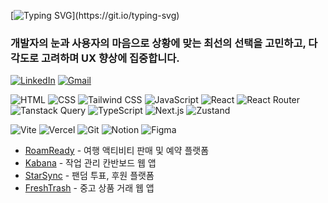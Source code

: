 [![Typing SVG](https://readme-typing-svg.demolab.com?font=Noto+Sans+KR&size=40&pause=1000&color=406882&background=FFD166&center=true&vCenter=true&random=false&width=1000&height=80&weight=700&lines=프론트엔드+개발자%2C+송시은입니다.;+지속적인+학습을+통해;+문제+해결+역량을+강화하고+있습니다.;+Welcome+to+my+page.;)](https://git.io/typing-svg)

### 개발자의 눈과 사용자의 마음으로 상황에 맞는 최선의 선택을 고민하고, 다각도로 고려하며 UX 향상에 집중합니다.

[![LinkedIn](https://img.shields.io/badge/-LinkedIn-FFD166?style=for-the-badge&logoColor=white)](https://www.linkedin.com/in/sieun-song)
[![Gmail](https://img.shields.io/badge/-Gmail-FFD166?style=for-the-badge&logoColor=white)](https://mail.google.com/mail/?view=cm&fs=1&to=sgoldenbird@gmail.com)

![HTML](https://img.shields.io/badge/-HTML-406882?style=flat&logo=html5&logoColor=white)
![CSS](https://img.shields.io/badge/-CSS-406882?style=flat&logo=css3&logoColor=white)
![Tailwind CSS](https://img.shields.io/badge/-Tailwind_CSS-406882?style=flat&logo=tailwindcss&logoColor=white)
![JavaScript](https://img.shields.io/badge/-JavaScript-406882?style=flat&logo=javascript&logoColor=white)
![React](https://img.shields.io/badge/-React-406882?style=flat&logo=react&logoColor=white)
![React Router](https://img.shields.io/badge/-React_Router-406882?style=flat&logo=react-router&logoColor=white)
![Tanstack Query](https://img.shields.io/badge/-Tanstack_Query-406882?style=flat&logo=react-query&logoColor=white)
![TypeScript](https://img.shields.io/badge/-TypeScript-406882?style=flat&logo=typescript&logoColor=white)
![Next.js](https://img.shields.io/badge/-Next.js-406882?style=flat&logo=next.js&logoColor=white)
![Zustand](https://img.shields.io/badge/-Zustand-406882?style=flat&logo=zustand&logoColor=white)

![Vite](https://img.shields.io/badge/-Vite-406882?style=flat&logo=vite&logoColor=white)
![Vercel](https://img.shields.io/badge/-Vercel-406882?style=flat&logo=vercel&logoColor=white)
![Git](https://img.shields.io/badge/-Git-406882?style=flat&logo=git&logoColor=white)
![Notion](https://img.shields.io/badge/-Notion-406882?style=flat&logo=notion&logoColor=white)
![Figma](https://img.shields.io/badge/-Figma-406882?style=flat&logo=figma&logoColor=white)

<!-- ![Node.js](https://img.shields.io/badge/-Node.js-406882?style=flat&logo=node.js&logoColor=white) -->

<!-- ![Redux](https://img.shields.io/badge/-Redux-406882?style=flat&logo=redux&logoColor=white) -->

<!-- ![Jotai](https://img.shields.io/badge/-Jotai-406882?style=flat&logo=jotai&logoColor=white) -->

<!-- ![Firebase](https://img.shields.io/badge/-Firebase-406882?style=flat&logo=firebase&logoColor=white) -->

- [RoamReady](https://github.com/codeit-FE-15-Part4-Team1/RoamReady) - 여행 액티비티 판매 및 예약 플랫폼
- [Kabana](https://github.com/Kabana-FE/Kabana) - 작업 관리 칸반보드 웹 앱
- [StarSync](https://github.com/StarSync-FE/StarSync) - 팬덤 투표, 후원 플랫폼
- [FreshTrash](https://github.com/fresh-trash-project) - 중고 상품 거래 웹 앱

<!-- <img align="right" style="max-width=100%; height=auto;" src="https://github.com/sgoldenbird/sgoldenbird/assets/141334764/8bc762b9-a1e1-4120-97bb-6a158ab8215e"> -->
